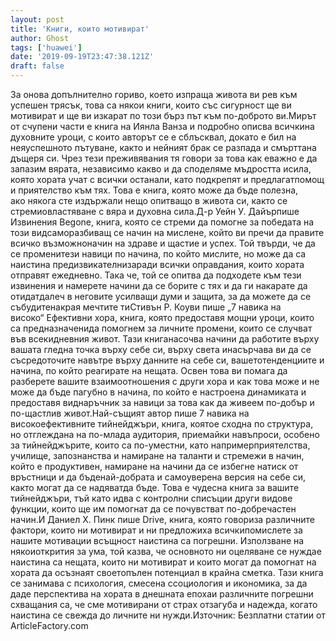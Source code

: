 ```yaml
---
layout: post
title: 'Книги, които мотивират'
author: Ghost
tags: ['huawei']
date: '2019-09-19T23:47:38.121Z'
draft: false
---
```


За онова допълнително гориво, което изпраща живота ви рев към успешен трясък, това са някои книги, които със сигурност ще ви мотивират и ще ви изкарат по този бърз път към по-доброто ви.Мирът от счупени части е книга на Иянла Ванза и подробно описва всичкина духовните уроци, с които авторът се е сблъсквал, докато е бил на неяуспешното пътуване, както и нейният брак се разпада и смърттана дъщеря си. Чрез тези преживявания тя говори за това как еважно е да запазим вярата, независимо какво и да споделяме мъдростта исила, която хората учат с всички останали, като подкрепят и предлагатпомощ и приятелство към тях. Това е книга, която може да бъде полезна, ако някога сте издържали нещо опитващо в живота си, както се стремиовластяване с вяра и духовна сила.Д-р Уейн У. Дайърпише Извинения Begone, книга, която се стреми да помогне за победата на този видсаморазбиващ се начин на мислене, който ви пречи да правите всичко възможноначин на здраве и щастие и успех. Той твърди, че да се променитези навици по начина, по който мислите, но може да са наистина предизвикателнизаради всички оправдания, които хората отправят ежедневно. Така че, той се опитва да подходете към тези извинения и намерете начини да се борите с тях и да ги накарате да отидатдалеч в неговите усилващи думи и защита, за да можете да се събудитенакрая мечтите тиСтивън Р. Коуви пише „7 навика на високо“ Ефективни хора, книга, която предоставя мощни уроци, които са предназначенида помогнем за личните промени, които се случват във всекидневния живот. Тази книганасочва начини да работите върху вашата гледна точка върху себе си, върху света инасърчава ви да се съсредоточите навътре върху данните на себе си, вашетотенденциите и начина, по който реагирате на нещата. Освен това ви помага да разберете вашите взаимоотношения с други хора и как това може и не може да бъде пагубно в начина, по който е настроена динамиката и предоставя виднаръчник за навици за това как да живеем по-добър и по-щастлив живот.Най-същият автор пише 7 навика на високоефективните тийнейджъри, книга, коятое сходна по структура, но отглеждана на по-млада аудитория, приемайки навъпроси, особено за тийнейджърите, които са по-уместни, като напримерприятелства, училище, запознанства и намиране на таланти и стремежи в начин, който е продуктивен, намиране на начини да се избегне натиск от връстници и да бъденай-добрата и самоуверена версия на себе си, както могат да се надяватда бъде. Това е чудесна книга за вашите тийнейджъри, тъй като идва с контролни списъции други видове функции, които ще им помогнат да се почувстват по-добречастен начин.И Даниел Х. Пинк пише Drive, книга, която говориза различните фактори, които ни мотивират и ни предложиха всичкипомислете за нашите мотивации всъщност наистина са погрешни. Използване на някоиоткрития за ума, той казва, че основното ни оцеляване се нуждае наистина са нещата, които ни мотивират и които могат да помогнат на хората да осъзнаят своетопълен потенциал в крайна сметка. Тази книга се занимава с психология, смесена ссоциология и икономика, за да даде перспектива на хората в днешната епохаи различните погрешни схващания са, че сме мотивирани от страх отзагуба и надежда, когато наистина се свежда до личните ни нужди.Източник: Безплатни статии от ArticleFactory.com
